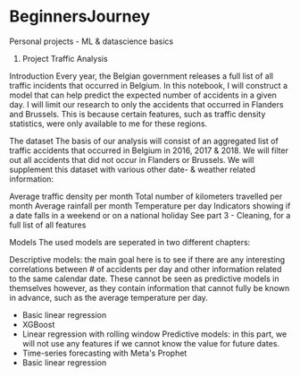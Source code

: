 # BeginnersJourney
Personal projects - ML &amp; datascience basics

1. Project Traffic Analysis

Introduction
Every year, the Belgian government releases a full list of all traffic incidents that occurred in Belgium. 
In this notebook, I will construct a model that can help predict the expected number of accidents in a given day. 
I will limit our research to only the accidents that occurred in Flanders and Brussels. This is because certain features, such as traffic density statistics, were only available to me for these regions.

The dataset
The basis of our analysis will consist of an aggregated list of traffic accidents that occurred in Belgium in 2016, 2017 & 2018. 
We will filter out all accidents that did not occur in Flanders or Brussels. We will supplement this dataset with various other date- & weather related information:

Average traffic density per month
Total number of kilometers travelled per month
Average rainfall per month
Temperature per day
Indicators showing if a date falls in a weekend or on a national holiday
See part 3 - Cleaning, for a full list of all features

Models
The used models are seperated in two different chapters:

Descriptive models: the main goal here is to see if there are any interesting correlations between # of accidents per day and other information related to the same calendar date. These cannot be seen as predictive models in themselves however, as they contain information that cannot fully be known in advance, such as the average temperature per day.
* Basic linear regression
* XGBoost
* Linear regression with rolling window
Predictive models: in this part, we will not use any features if we cannot know the value for future dates.
* Time-series forecasting with Meta's Prophet
* Basic linear regression
